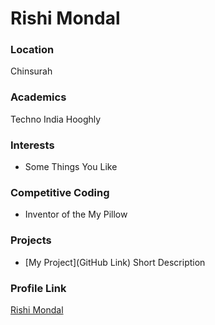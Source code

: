 # Rishi Mondal

### Location

Chinsurah

### Academics

Techno India Hooghly

### Interests

- Some Things You Like

### Competitive Coding

- Inventor of the My Pillow

### Projects

- [My Project](GitHub Link) Short Description

### Profile Link

[Rishi Mondal](https://github.com/MAVRICK-1)
